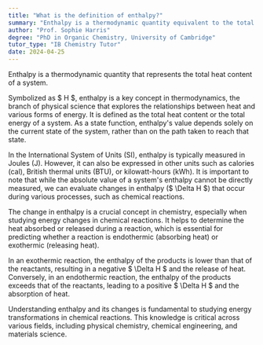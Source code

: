 ```yaml
---
title: "What is the definition of enthalpy?"
summary: "Enthalpy is a thermodynamic quantity equivalent to the total heat content of a system."
author: "Prof. Sophie Harris"
degree: "PhD in Organic Chemistry, University of Cambridge"
tutor_type: "IB Chemistry Tutor"
date: 2024-04-25
---
```


Enthalpy is a thermodynamic quantity that represents the total heat content of a system.

Symbolized as $ H $, enthalpy is a key concept in thermodynamics, the branch of physical science that explores the relationships between heat and various forms of energy. It is defined as the total heat content or the total energy of a system. As a state function, enthalpy's value depends solely on the current state of the system, rather than on the path taken to reach that state.

In the International System of Units (SI), enthalpy is typically measured in Joules (J). However, it can also be expressed in other units such as calories (cal), British thermal units (BTU), or kilowatt-hours (kWh). It is important to note that while the absolute value of a system's enthalpy cannot be directly measured, we can evaluate changes in enthalpy ($ \Delta H $) that occur during various processes, such as chemical reactions.

The change in enthalpy is a crucial concept in chemistry, especially when studying energy changes in chemical reactions. It helps to determine the heat absorbed or released during a reaction, which is essential for predicting whether a reaction is endothermic (absorbing heat) or exothermic (releasing heat).

In an exothermic reaction, the enthalpy of the products is lower than that of the reactants, resulting in a negative $ \Delta H $ and the release of heat. Conversely, in an endothermic reaction, the enthalpy of the products exceeds that of the reactants, leading to a positive $ \Delta H $ and the absorption of heat.

Understanding enthalpy and its changes is fundamental to studying energy transformations in chemical reactions. This knowledge is critical across various fields, including physical chemistry, chemical engineering, and materials science.
    